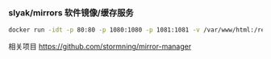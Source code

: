 ### slyak/mirrors 软件镜像/缓存服务
```bash
docker run -idt -p 80:80 -p 1080:1080 -p 1081:1081 -v /var/www/html:/repo -it slyak/mirrors
```

相关项目
https://github.com/stormning/mirror-manager